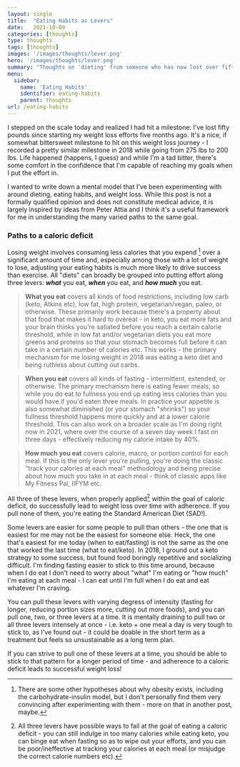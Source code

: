 ```yaml
---
layout: single
title:  "Eating Habits as Levers"
date:   2021-10-09
categories: [thoughts]
type: thoughts
tags: [thoughts]
images: '/images/thoughts/lever.png'
hero: '/images/thoughts/lever.png'
summary: "Thoughts on 'dieting' from someone who has now lost over fifty pounds...twice."
menu:
  sidebar:
    name: 'Eating Habits'
    identifier: eating-habits
    parent: thoughts
url: /eating-habits
---
```


I stepped on the scale today and realized I had hit a milestone: I've lost fifty pounds since starting my weight loss efforts five months ago. It's a nice, if somewhat bittersweet milestone to hit on this weight loss journey - I recorded a pretty similar milestone in 2018 while going from 275 lbs to 200 lbs. Life happened (happens, I guess) and while I'm a tad bitter, there's some comfort in the confidence that I'm capable of reaching my goals when I put the effort in.

I wanted to write down a mental model that I've been experimenting with around dieting, eating habits, and weight loss. While this post is not a formally qualified opinion and does not constitute medical advice, it is largely inspired by ideas from Peter Attia and I think it's a useful framework for me in understanding the many varied paths to the same goal. 

### Paths to a caloric deficit

Losing weight involves consuming less calories that you expend [^1] over a significant amount of time and, especially among those with a lot of weight to lose, adjusting your eating habits is much more likely to drive success than exercise. All "diets" can broadly be grouped into putting effort along three levers: ***what*** you eat, ***when*** you eat, and ***how much*** you eat.

> **What you eat** covers all kinds of food restrictions, including low carb (keto, Atkins etc), low fat, high protein, vegetarian/vegan, paleo, or otherwise. These primarily work because there's a property about that food that makes it hard to overeat - in keto, you eat more fats and your brain thinks you're satiated before you reach a certain calorie threshold, while in low fat and/or vegetarian diets you eat more greens and proteins so that your stomach becomes full before it can take in a certain number of calories etc. This works - the primary mechanism for me losing weight in 2018 was eating a keto diet and being ruthless about cutting out carbs. 

> **When you eat** covers all kinds of fasting - intermittent, extended, or otherwise. The primary mechanism here is eating fewer meals, so while you do eat to fullness you end up eating less calories than you would have if you'd eaten three meals. In practice your appetite is also somewhat diminished (or your stomach "shrinks") so your fullness threshold happens more quickly and at a lower calorie threshold. This can also work on a broader scale as I'm doing right now in 2021, where over the course of a seven day week I fast on three days - effectively reducing my calorie intake by 40%. 

> **How much you eat** covers calorie, macro, or portion control for each meal. If this is the only lever you're pulling, you're doing the classic "track your calories at each meal" methodology and being precise about how much you take in at each meal - think of classic apps like My Fitness Pal, IIFYM etc. 

All three of these levers, when properly applied[^2] within the goal of caloric deficit, do successfully lead to weight loss over time with adherence. If you pull none of them, you're eating the Standard American Diet (SAD!). 

Some levers are easier for some people to pull than others - the one that is easiest for me may not be the easiest for someone else. Heck, the one that's easiest for me today (when to eat/fasting) is not the same as the one that worked the last time (what to eat/keto). In 2018, I ground out a keto strategy to some success, but found food boringly repetitive and socializing difficult. I'm finding fasting easier to stick to this time around, because when I do eat I don't need to worry about "what" I'm eating or "how much" I'm eating at each meal - I can eat until I'm full when I do eat and eat whatever I'm craving. 

You can pull these levers with varying degress of intensity (fasting for longer, reducing portion sizes more, cutting out more foods), and you can pull one, two, or three levers at a time. It is mentally draining to pull two or all three levers intensely at once - i.e. keto + one meal a day is very tough to stick to, as I've found out - it could be doable in the short term as a treatment but feels so unsustainable as a long term plan. 

If you can strive to pull one of these levers at a time, you should be able to stick to that pattern for a longer period of time - and adherence to a caloric deficit leads to successful weight loss!

[^1]: There are some other hypotheses about why obesity exists, including the carbohydrate-insulin model, but I don't personally find them very convincing after experimenting with them - more on that in another post, maybe.

[^2]: All three levers have possible ways to fail at the goal of eating a caloric deficit - you can still indulge in too many calories while eating keto, you can binge eat when fasting so as to wipe out your efforts, and you can be poor/ineffective at tracking your calories at each meal (or misjudge the correct calorie numbers etc).

